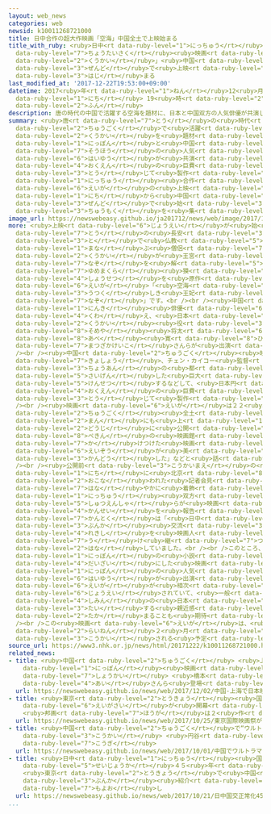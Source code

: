 ```yaml
---
layout: web_news
categories: web
newsid: k10011268721000
title: 日中合作の超大作映画「空海」中国全土で上映始まる
title_with_ruby: <ruby>日中<rt data-ruby-level="1">にっちゅう</rt></ruby><ruby>合作<rt data-ruby-level="2">がっさく</rt></ruby>の<ruby>超大作<rt
  data-ruby-level="7">ちょうたいさく</rt></ruby><ruby>映画<rt data-ruby-level="6">えいが</rt></ruby>「<ruby>空海<rt
  data-ruby-level="2">くうかい</rt></ruby>」<ruby>中国<rt data-ruby-level="2">ちゅうごく</rt></ruby><ruby>全土<rt
  data-ruby-level="3">ぜんど</rt></ruby>で<ruby>上映<rt data-ruby-level="6">じょうえい</rt></ruby><ruby>始<rt
  data-ruby-level="3">はじ</rt></ruby>まる
last_modified_at: '2017-12-22T19:53:00+09:00'
datetime: 2017<ruby>年<rt data-ruby-level="1">ねん</rt></ruby>12<ruby>月<rt data-ruby-level="1">がつ</rt></ruby>22<ruby>日<rt
  data-ruby-level="1">にち</rt></ruby> 19<ruby>時<rt data-ruby-level="2">じ</rt></ruby>53<ruby>分<rt
  data-ruby-level="2">ふん</rt></ruby>
description: 唐の時代の中国で活躍する空海を題材に、日本と中国双方の人気俳優が共演し、およそ１５０億円の巨費を投じて製作された日中合作映画の上映が２２日から中国全土で始まり注目を集めています。
summary: <ruby>唐<rt data-ruby-level="7">とう</rt></ruby>の<ruby>時代<rt data-ruby-level="3">じだい</rt></ruby>の<ruby>中国<rt
  data-ruby-level="2">ちゅうごく</rt></ruby>で<ruby>活躍<rt data-ruby-level="7">かつやく</rt></ruby>する<ruby>空海<rt
  data-ruby-level="2">くうかい</rt></ruby>を<ruby>題材<rt data-ruby-level="4">だいざい</rt></ruby>に、<ruby>日本<rt
  data-ruby-level="1">にっぽん</rt></ruby>と<ruby>中国<rt data-ruby-level="2">ちゅうごく</rt></ruby><ruby>双方<rt
  data-ruby-level="7">そうほう</rt></ruby>の<ruby>人気<rt data-ruby-level="1">にんき</rt></ruby><ruby>俳優<rt
  data-ruby-level="6">はいゆう</rt></ruby>が<ruby>共演<rt data-ruby-level="5">きょうえん</rt></ruby>し、およそ１５０<ruby>億円<rt
  data-ruby-level="4">おくえん</rt></ruby>の<ruby>巨費<rt data-ruby-level="7">きょひ</rt></ruby>を<ruby>投<rt
  data-ruby-level="3">とう</rt></ruby>じて<ruby>製作<rt data-ruby-level="5">せいさく</rt></ruby>された<ruby>日中<rt
  data-ruby-level="1">にっちゅう</rt></ruby><ruby>合作<rt data-ruby-level="2">がっさく</rt></ruby><ruby>映画<rt
  data-ruby-level="6">えいが</rt></ruby>の<ruby>上映<rt data-ruby-level="6">じょうえい</rt></ruby>が２２<ruby>日<rt
  data-ruby-level="1">にち</rt></ruby>から<ruby>中国<rt data-ruby-level="2">ちゅうごく</rt></ruby><ruby>全土<rt
  data-ruby-level="3">ぜんど</rt></ruby>で<ruby>始<rt data-ruby-level="3">はじ</rt></ruby>まり<ruby>注目<rt
  data-ruby-level="3">ちゅうもく</rt></ruby>を<ruby>集<rt data-ruby-level="3">あつ</rt></ruby>めています。
image_url: https://newswebeasy.github.io/ja201712/news/web/image/2017/12/22/K10011268721_1712221941_1712221953_01_02.jpg
more: <ruby>上映<rt data-ruby-level="6">じょうえい</rt></ruby>が<ruby>始<rt data-ruby-level="3">はじ</rt></ruby>まったのは、<ruby>唐<rt
  data-ruby-level="7">とう</rt></ruby>の<ruby>長安<rt data-ruby-level="3">ちょうあん</rt></ruby>の<ruby>都<rt
  data-ruby-level="3">と</rt></ruby>で<ruby>仏教<rt data-ruby-level="5">ぶっきょう</rt></ruby>を<ruby>学<rt
  data-ruby-level="1">まな</rt></ruby>ぶ<ruby>僧侶<rt data-ruby-level="7">そうりょ</rt></ruby>、<ruby>空海<rt
  data-ruby-level="2">くうかい</rt></ruby>が<ruby>王宮<rt data-ruby-level="3">おうきゅう</rt></ruby>の<ruby>謎<rt
  data-ruby-level="7">なぞ</rt></ruby>を<ruby>解<rt data-ruby-level="5">と</rt></ruby>いていくという<ruby>夢枕<rt
  data-ruby-level="7">ゆめまくら</rt></ruby><ruby>獏<rt data-ruby-level="8">ばく</rt></ruby>さんの<ruby>小説<rt
  data-ruby-level="4">しょうせつ</rt></ruby>を<ruby>原作<rt data-ruby-level="2">げんさく</rt></ruby>にした<ruby>映画<rt
  data-ruby-level="6">えいが</rt></ruby>「<ruby>空海<rt data-ruby-level="2">くうかい</rt></ruby>ーＫＵ－ＫＡＩー<ruby>美<rt
  data-ruby-level="3">うつく</rt></ruby>しき<ruby>王妃<rt data-ruby-level="7">おうひ</rt></ruby>の<ruby>謎<rt
  data-ruby-level="7">なぞ</rt></ruby>」です。<br /><br /><ruby>中国<rt data-ruby-level="2">ちゅうごく</rt></ruby>の<ruby>人気<rt
  data-ruby-level="1">にんき</rt></ruby><ruby>俳優<rt data-ruby-level="6">はいゆう</rt></ruby>に<ruby>加<rt
  data-ruby-level="4">くわ</rt></ruby>え、<ruby>日本<rt data-ruby-level="1">にっぽん</rt></ruby>からは<ruby>空海<rt
  data-ruby-level="2">くうかい</rt></ruby><ruby>役<rt data-ruby-level="3">やく</rt></ruby>の<ruby>染谷<rt
  data-ruby-level="8">そめや</rt></ruby><ruby>将太<rt data-ruby-level="6">しょうた</rt></ruby>さんや<ruby>阿部<rt
  data-ruby-level="8">あべ</rt></ruby><ruby>寛<rt data-ruby-level="8">ひろし</rt></ruby>さん、それに<ruby>松坂慶子<rt
  data-ruby-level="7">まつざかけいこ</rt></ruby>さんらが<ruby>出演<rt data-ruby-level="5">しゅつえん</rt></ruby>しています。<br
  /><br /><ruby>中国<rt data-ruby-level="2">ちゅうごく</rt></ruby><ruby>映画<rt data-ruby-level="6">えいが</rt></ruby>の<ruby>巨匠<rt
  data-ruby-level="7">きょしょう</rt></ruby>、チェン・カイコー<ruby>監督<rt data-ruby-level="7">かんとく</rt></ruby>が<ruby>長安<rt
  data-ruby-level="3">ちょうあん</rt></ruby>の<ruby>都<rt data-ruby-level="3">と</rt></ruby>を<ruby>再現<rt
  data-ruby-level="5">さいげん</rt></ruby>した<ruby>巨大<rt data-ruby-level="7">きょだい</rt></ruby>なセットを<ruby>建設<rt
  data-ruby-level="5">けんせつ</rt></ruby>するなどして、<ruby>日本円<rt data-ruby-level="1">にほんえん</rt></ruby>でおよそ１５０<ruby>億円<rt
  data-ruby-level="4">おくえん</rt></ruby>の<ruby>巨費<rt data-ruby-level="7">きょひ</rt></ruby>を<ruby>投<rt
  data-ruby-level="3">とう</rt></ruby>じて<ruby>製作<rt data-ruby-level="5">せいさく</rt></ruby>されました。<br
  /><br /><ruby>映画<rt data-ruby-level="6">えいが</rt></ruby>は２２<ruby>日<rt data-ruby-level="1">にち</rt></ruby>、<ruby>中国<rt
  data-ruby-level="2">ちゅうごく</rt></ruby><ruby>全土<rt data-ruby-level="3">ぜんど</rt></ruby>のおよそ５<ruby>万<rt
  data-ruby-level="2">まん</rt></ruby>にも<ruby>上<rt data-ruby-level="1">のぼ</rt></ruby>るスクリーンで<ruby>同時<rt
  data-ruby-level="2">どうじ</rt></ruby>に<ruby>公開<rt data-ruby-level="3">こうかい</rt></ruby>され、<ruby>北京<rt
  data-ruby-level="8">ぺきん</rt></ruby>の<ruby>映画館<rt data-ruby-level="6">えいがかん</rt></ruby>に<ruby>駆<rt
  data-ruby-level="7">か</rt></ruby>けつけた<ruby>映画<rt data-ruby-level="6">えいが</rt></ruby>ファンは「<ruby>映像<rt
  data-ruby-level="6">えいぞう</rt></ruby>が<ruby>美<rt data-ruby-level="3">うつく</rt></ruby>しくて<ruby>感動<rt
  data-ruby-level="3">かんどう</rt></ruby>した」などと<ruby>話<rt data-ruby-level="2">はな</rt></ruby>していました。<br
  /><br /><ruby>公開前<rt data-ruby-level="3">こうかいまえ</rt></ruby>の<ruby>今月<rt data-ruby-level="2">こんげつ</rt></ruby>１７<ruby>日<rt
  data-ruby-level="1">にち</rt></ruby>に<ruby>北京<rt data-ruby-level="8">ぺきん</rt></ruby>で<ruby>行<rt
  data-ruby-level="2">おこな</rt></ruby>われた<ruby>記者会見<rt data-ruby-level="3">きしゃかいけん</rt></ruby>では、<ruby>華<rt
  data-ruby-level="7">はな</rt></ruby>やかに<ruby>着飾<rt data-ruby-level="7">きかざ</rt></ruby>った<ruby>日中<rt
  data-ruby-level="1">にっちゅう</rt></ruby><ruby>双方<rt data-ruby-level="7">そうほう</rt></ruby>の<ruby>出演者<rt
  data-ruby-level="5">しゅつえんしゃ</rt></ruby>らが<ruby>映画<rt data-ruby-level="6">えいが</rt></ruby>の<ruby>完成<rt
  data-ruby-level="4">かんせい</rt></ruby>を<ruby>報告<rt data-ruby-level="5">ほうこく</rt></ruby>し、チェン<ruby>監督<rt
  data-ruby-level="7">かんとく</rt></ruby>は「<ruby>日中<rt data-ruby-level="1">にっちゅう</rt></ruby>の<ruby>文化<rt
  data-ruby-level="3">ぶんか</rt></ruby><ruby>交流<rt data-ruby-level="3">こうりゅう</rt></ruby>の<ruby>歴史<rt
  data-ruby-level="4">れきし</rt></ruby>を<ruby>映画人<rt data-ruby-level="6">えいがじん</rt></ruby>として、これからも<ruby>受<rt
  data-ruby-level="7">う</rt></ruby>け<ruby>継<rt data-ruby-level="7">つ</rt></ruby>いでいきたい」と<ruby>話<rt
  data-ruby-level="2">はな</rt></ruby>していました。<br /><br />このところ、<ruby>中国<rt data-ruby-level="2">ちゅうごく</rt></ruby>では<ruby>日本<rt
  data-ruby-level="1">にっぽん</rt></ruby>の<ruby>小説<rt data-ruby-level="4">しょうせつ</rt></ruby>を<ruby>題材<rt
  data-ruby-level="4">だいざい</rt></ruby>にした<ruby>映画<rt data-ruby-level="6">えいが</rt></ruby>や、<ruby>日本<rt
  data-ruby-level="1">にっぽん</rt></ruby>の<ruby>人気<rt data-ruby-level="1">にんき</rt></ruby><ruby>俳優<rt
  data-ruby-level="6">はいゆう</rt></ruby>が<ruby>出演<rt data-ruby-level="5">しゅつえん</rt></ruby>している<ruby>映画<rt
  data-ruby-level="6">えいが</rt></ruby>が<ruby>相次<rt data-ruby-level="3">あいつ</rt></ruby>いで<ruby>上映<rt
  data-ruby-level="6">じょうえい</rt></ruby>されていて、<ruby>一般<rt data-ruby-level="7">いっぱん</rt></ruby><ruby>市民<rt
  data-ruby-level="4">しみん</rt></ruby>の<ruby>日本<rt data-ruby-level="1">にっぽん</rt></ruby>に<ruby>対<rt
  data-ruby-level="3">たい</rt></ruby>する<ruby>親近感<rt data-ruby-level="3">しんきんかん</rt></ruby>が<ruby>高<rt
  data-ruby-level="2">たか</rt></ruby>まることも<ruby>期待<rt data-ruby-level="3">きたい</rt></ruby>されています。<br
  /><br />この<ruby>映画<rt data-ruby-level="6">えいが</rt></ruby>は、<ruby>日本<rt data-ruby-level="1">にっぽん</rt></ruby>では<ruby>来年<rt
  data-ruby-level="2">らいねん</rt></ruby>２<ruby>月<rt data-ruby-level="1">がつ</rt></ruby>に<ruby>公開<rt
  data-ruby-level="3">こうかい</rt></ruby>される<ruby>予定<rt data-ruby-level="3">よてい</rt></ruby>です。
source_url: https://www3.nhk.or.jp/news/html/20171222/k10011268721000.html
related_news:
- title: <ruby>中国<rt data-ruby-level="2">ちゅうごく</rt></ruby> <ruby>上海<rt data-ruby-level="8">しゃんはい</rt></ruby>で<ruby>日本<rt
    data-ruby-level="1">にっぽん</rt></ruby><ruby>映画<rt data-ruby-level="6">えいが</rt></ruby><ruby>紹介<rt
    data-ruby-level="7">しょうかい</rt></ruby> <ruby>橋本<rt data-ruby-level="3">はしもと</rt></ruby><ruby>愛<rt
    data-ruby-level="4">あい</rt></ruby>さんら<ruby>登場<rt data-ruby-level="3">とうじょう</rt></ruby>
  url: https://newswebeasy.github.io/news/web/2017/12/02/中国-上海で日本映画紹介-橋本愛さんら登場
- title: <ruby>東京<rt data-ruby-level="2">とうきょう</rt></ruby><ruby>国際<rt data-ruby-level="5">こくさい</rt></ruby><ruby>映画祭<rt
    data-ruby-level="6">えいがさい</rt></ruby>が<ruby>開幕<rt data-ruby-level="6">かいまく</rt></ruby>
    <ruby>邦画<rt data-ruby-level="7">ほうが</rt></ruby>は２<ruby>作<rt data-ruby-level="2">さく</rt></ruby>ノミネート
  url: https://newswebeasy.github.io/news/web/2017/10/25/東京国際映画祭が開幕-邦画は2作ノミネート
- title: <ruby>中国<rt data-ruby-level="2">ちゅうごく</rt></ruby>で“ウルトラマン<ruby>映画<rt data-ruby-level="6">えいが</rt></ruby>”<ruby>公開<rt
    data-ruby-level="3">こうかい</rt></ruby> <ruby>円谷<rt data-ruby-level="8">つぶらや</rt></ruby>プロは<ruby>抗議<rt
    data-ruby-level="7">こうぎ</rt></ruby>
  url: https://newswebeasy.github.io/news/web/2017/10/01/中国でウルトラマン映画公開-円谷プロは抗議
- title: <ruby>日中<rt data-ruby-level="1">にっちゅう</rt></ruby><ruby>国交<rt data-ruby-level="2">こっこう</rt></ruby><ruby>正常化<rt
    data-ruby-level="5">せいじょうか</rt></ruby>４５<ruby>年<rt data-ruby-level="1">ねん</rt></ruby>
    <ruby>東京<rt data-ruby-level="2">とうきょう</rt></ruby>で<ruby>中国<rt data-ruby-level="2">ちゅうごく</rt></ruby><ruby>文化<rt
    data-ruby-level="3">ぶんか</rt></ruby><ruby>紹介<rt data-ruby-level="7">しょうかい</rt></ruby>の<ruby>催<rt
    data-ruby-level="7">もよお</rt></ruby>し
  url: https://newswebeasy.github.io/news/web/2017/10/21/日中国交正常化45年-東京で中国文化紹介の催し
...
```

